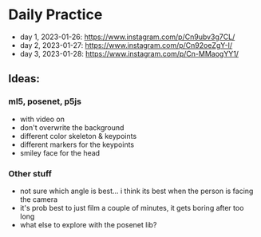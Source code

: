 # Daily Practice
* day 1, 2023-01-26: https://www.instagram.com/p/Cn9ubv3g7CL/
* day 2, 2023-01-27: https://www.instagram.com/p/Cn92oeZgY-I/
* day 3, 2023-01-28: https://www.instagram.com/p/Cn-MMaogYY1/


## Ideas:
### ml5, posenet, p5js
* with video on
* don't overwrite the background
* different color skeleton & keypoints
* different markers for the keypoints
* smiley face for the head

### Other stuff
* not sure which angle is best... i think its best when the person is facing the camera
* it's prob best to just film a couple of minutes, it gets boring after too long
* what else to explore with the posenet lib?